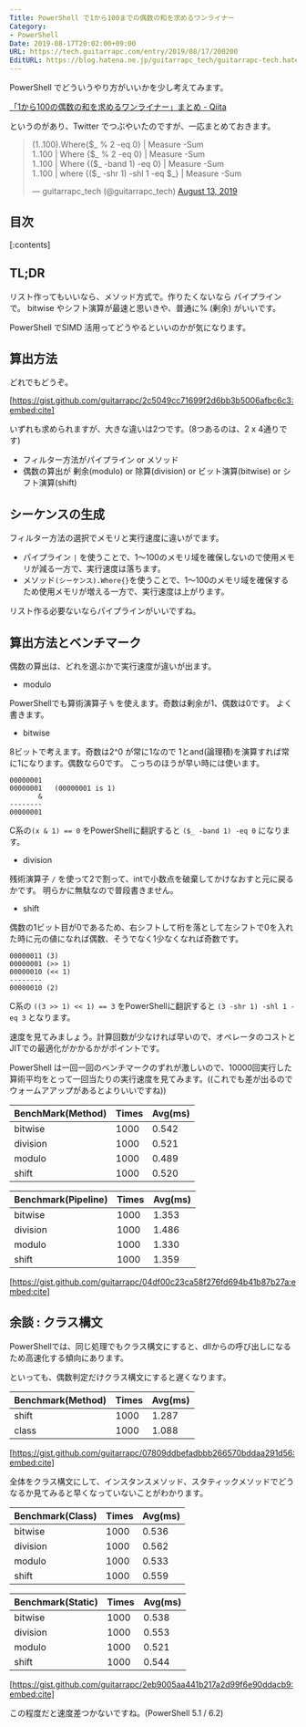 ```yaml
---
Title: PowerShell で1から100までの偶数の和を求めるワンライナー
Category:
- PowerShell
Date: 2019-08-17T20:02:00+09:00
URL: https://tech.guitarrapc.com/entry/2019/08/17/200200
EditURL: https://blog.hatena.ne.jp/guitarrapc_tech/guitarrapc-tech.hatenablog.com/atom/entry/26006613394905436
---
```


PowerShell でどういうやり方がいいかを少し考えてみます。

[「1から100の偶数の和を求めるワンライナー」まとめ \- Qiita](https://qiita.com/noobow/items/28cd77968815f329ca77)

というのがあり、Twitter でつぶやいたのですが、一応まとめておきます。

<blockquote class="twitter-tweet"><p lang="en" dir="ltr">(1..100).Where{$_ % 2 -eq 0} | Measure -Sum<br>1..100 | Where {$_ % 2 -eq 0} | Measure -Sum<br>1..100 | Where {($_ -band 1) -eq 0} | Measure -Sum<br>1..100 | where {($_ -shr 1) -shl 1 -eq $_} | Measure -Sum</p>&mdash; guitarrapc_tech (@guitarrapc_tech) <a href="https://twitter.com/guitarrapc_tech/status/1161299364037292032?ref_src=twsrc%5Etfw">August 13, 2019</a></blockquote> <script async src="https://platform.twitter.com/widgets.js" charset="utf-8"></script>


## 目次

[:contents]

## TL;DR

リスト作ってもいいなら、メソッド方式で。作りたくないなら パイプラインで。
bitwise やシフト演算が最速と思いきや、普通に% (剰余) がいいです。

PowerShell でSIMD 活用ってどうやるといいのかが気になります。

## 算出方法

どれでもどうぞ。

[https://gist.github.com/guitarrapc/2c5049cc71699f2d6bb3b5006afbc6c3:embed:cite]

いずれも求められますが、大きな違いは2つです。(8つあるのは、2 x 4通りです)

*  フィルター方法がパイプライン or メソッド
*  偶数の算出が 剰余(modulo) or 除算(division) or ビット演算(bitwise) or シフト演算(shift)

##  シーケンスの生成

フィルター方法の選択でメモリと実行速度に違いがでます。

* パイプライン `|` を使うことで、1～100のメモリ域を確保しないので使用メモリが減る一方で、実行速度は落ちます。
* メソッド`(シーケンス).Where{}`を使うことで、1～100のメモリ域を確保するため使用メモリが増える一方で、実行速度は上がります。

リスト作る必要ないならパイプラインがいいですね。

## 算出方法とベンチマーク

偶数の算出は、どれを選ぶかで実行速度が違いが出ます。

* modulo

PowerShellでも算術演算子 `%` を使えます。奇数は剰余が1、偶数は0です。
よく書きます。

* bitwise

8ビットで考えます。奇数は2^0 が常に1なので 1とand(論理積)を演算すれば常に1になります。偶数なら0です。
こっちのほうが早い時には使います。

```
00000001    
00000001   (00000001 is 1)
       &
--------
00000001
```

C系の`(x & 1) == 0` をPowerShellに翻訳すると `($_ -band 1) -eq 0` になります。

* division

残術演算子 `/` を使って2で割って、intで小数点を破棄してかけなおすと元に戻るかです。
明らかに無駄なので普段書きません。

* shift

偶数の1ビット目が0であるため、右シフトして桁を落として左シフトで0を入れた時に元の値になれば偶数、そうでなく1少なくなれば奇数です。

```
00000011 (3)
00000001 (>> 1)
00000010 (<< 1)
--------
00000010 (2)
```

C系の `((3 >> 1) << 1) == 3` をPowerShellに翻訳すると `(3 -shr 1) -shl 1 -eq 3` となります。

速度を見てみましょう。計算回数が少なければ早いので、オペレータのコストとJITでの最適化がかかるかがポイントです。

PowerShell は一回一回のベンチマークのずれが激しいので、10000回実行した算術平均をとって一回当たりの実行速度を見てみます。((これでも差が出るのでウォームアアップがあるとよりいいですね))

BenchMark(Method) | Times | Avg(ms)
---- | ---- | ----
bitwise | 1000 | 0.542
division | 1000 | 0.521
modulo | 1000 | 0.489
shift | 1000 | 0.520

Benchmark(Pipeline) | Times | Avg(ms)
---- | ---- | ----
bitwise | 1000 | 1.353
division | 1000 | 1.486
modulo | 1000 | 1.330
shift | 1000 | 1.359

[https://gist.github.com/guitarrapc/04df00c23ca58f276fd694b41b87b27a:embed:cite]

## 余談 : クラス構文

PowerShellでは、同じ処理でもクラス構文にすると、dllからの呼び出しになるため高速化する傾向にあります。

といっても、偶数判定だけクラス構文にすると遅くなります。

Benchmark(Method) | Times | Avg(ms)
---- | ---- | ----
shift | 1000 | 1.287
class | 1000 | 1.088

[https://gist.github.com/guitarrapc/07809ddbefadbbb266570bddaa291d56:embed:cite]


全体をクラス構文にして、インスタンスメソッド、スタティックメソッドでどうなるか見てみると早くなっていないことがわかります。

Benchmark(Class) | Times | Avg(ms)
---- | ---- | ----
bitwise | 1000 | 0.536
division | 1000 | 0.562
modulo | 1000 | 0.533
shift | 1000 | 0.559

Benchmark(Static) | Times | Avg(ms)
---- | ---- | ----
bitwise | 1000 | 0.538
division | 1000 | 0.553
modulo | 1000 | 0.521
shift | 1000 | 0.544

[https://gist.github.com/guitarrapc/2eb9005aa441b217a2d99f6e90ddacb9:embed:cite]

この程度だと速度差つかないですね。(PowerShell 5.1 / 6.2)
